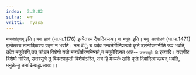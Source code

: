 ```yaml
---
index:  3.2.82
sutra:  मनः
vritti:  nyasa
---
```


`मन्यतेर्ग्रहणम्` इति। `मन ज्ञाने` (धा.पा.1176) इत्येतस्य दैवादिकस्य। `न मनुतेः` इति। `मनु अवबोधने` (धा.पा.1471) इत्येतस्य तानादिकस्य ग्रहणं न भवति। नन #ु च यदेव मन्यतेर्णिनिप्रत्यये कृते दर्शनीयमानीति रूपं भवति, तदेव मनुतेरपि,तत् कोऽत्र विशेषो यतो मन्यतेर्ग्रहणमिष्यते,न मनुतेरित्यत आह-- `उत्तरसूत्रे हि` इत्यादि। यद्यपीह विशेषो नास्ति, उत्तरसूत्रे तु विकरणकृतो विशेषोऽस्ति, तत्र हि मन्यतेः खशि कृते दिवादित्वाच्छ्यन् भवति, मनुतेस्तु तनादित्वादुप्रत्ययः।।

